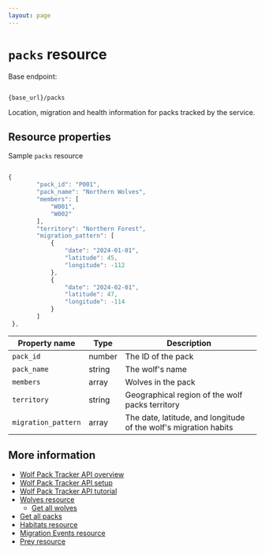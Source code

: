 ```yaml
---
layout: page
---
```


# `packs` resource

Base endpoint:

```shell

{base_url}/packs
```
Location, migration and health information for packs tracked by the service. 

## Resource properties

Sample `packs` resource

```js

{
        "pack_id": "P001",
        "pack_name": "Northern Wolves",
        "members": [
            "W001",
            "W002"
        ],
        "territory": "Northern Forest",
        "migration_pattern": [
            {
                "date": "2024-01-01",
                "latitude": 45,
                "longitude": -112
            },
            {
                "date": "2024-02-01",
                "latitude": 47,
                "longitude": -114
            }
        ]
 },
```

| Property name | Type | Description |
| ------------- | ----------- | ----------- |
|`pack_id` | number | The ID of the pack|
|`pack_name` | string | The wolf's name|
|`members` | array | Wolves in the pack|
|`territory` | string | Geographical region of the wolf packs territory|
|`migration_pattern` | array | The date, latitude, and longitude of the wolf's migration habits|

## More information

* [Wolf Pack Tracker API overview](index.md)
* [Wolf Pack Tracker API setup](getting-started.md)
* [Wolf Pack Tracker API tutorial](tutorials/tutorials.md)
* [Wolves resource](api/wolves.md)
    * [Get all wolves](api/wolves-get-all.md)
* [Get all packs](api/packs-get-all.md)
* [Habitats resource](api/habitats.md)
* [Migration Events resource](api/migration-events.md)
* [Prey resource](api/prey.md)
